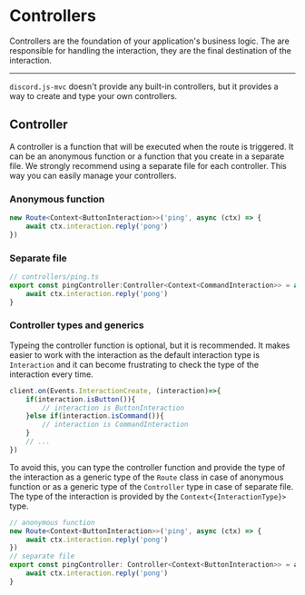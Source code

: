 # Controllers
Controllers are the foundation of your application's business logic. 
The are responsible for handling the interaction, they are the final destination of the interaction.
___
`discord.js-mvc` doesn't provide any built-in controllers, but it provides a way to create and type your own controllers.
## Controller
A controller is a function that will be executed when the route is triggered.
It can be an anonymous function or a function that you create in a separate file.
We strongly recommend using a separate file for each controller. This way you can easily manage your controllers.
### Anonymous function
```ts
new Route<Context<ButtonInteraction>>('ping', async (ctx) => {
    await ctx.interaction.reply('pong')
})
```

### Separate file
```ts
// controllers/ping.ts
export const pingController:Controller<Context<CommandInteraction>> = async (ctx) => {
    await ctx.interaction.reply('pong')
}
```
### Controller types and generics
Typeing the controller function is optional, but it is recommended.
It makes easier to work with the interaction as the default interaction type is 
`Interaction` and it can become frustrating to check the type of the interaction every time.

```ts
client.on(Events.InteractionCreate, (interaction)=>{
    if(interaction.isButton()){
        // interaction is ButtonInteraction
    }else if(interaction.isCommand()){
        // interaction is CommandInteraction
    }
    // ...
})
```
To avoid this, you can type the controller function and provide the type of the interaction 
as a generic type of the `Route` class in case of anonymous function or as a generic type of the `Controller` type in case of separate file.
The type of the interaction is provided by the `Context<{InteractionType}>` type.
```ts
// anonymous function
new Route<Context<ButtonInteraction>>('ping', async (ctx) => {
    await ctx.interaction.reply('pong')
})
// separate file
export const pingController: Controller<Context<ButtonInteraction>> = async (interaction) => {
    await ctx.interaction.reply('pong')
}
```